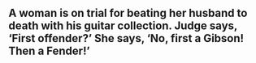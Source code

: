 ## A woman is on trial for beating her husband to death with his guitar collection. Judge says, ‘First offender?’ She says, ‘No, first a Gibson! Then a Fender!’
